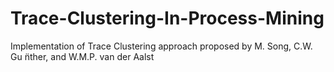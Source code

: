 # Trace-Clustering-In-Process-Mining
Implementation of Trace Clustering approach proposed by M. Song, C.W. Gu ̈nther, and W.M.P. van der Aalst
